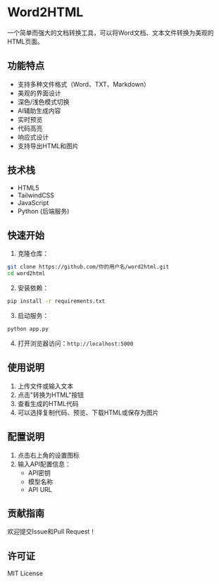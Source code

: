 # Word2HTML

一个简单而强大的文档转换工具，可以将Word文档、文本文件转换为美观的HTML页面。

## 功能特点

- 支持多种文件格式（Word、TXT、Markdown）
- 美观的界面设计
- 深色/浅色模式切换
- AI辅助生成内容
- 实时预览
- 代码高亮
- 响应式设计
- 支持导出HTML和图片

## 技术栈

- HTML5
- TailwindCSS
- JavaScript
- Python (后端服务)

## 快速开始

1. 克隆仓库：
```bash
git clone https://github.com/你的用户名/word2html.git
cd word2html
```

2. 安装依赖：
```bash
pip install -r requirements.txt
```

3. 启动服务：
```bash
python app.py
```

4. 打开浏览器访问：`http://localhost:5000`

## 使用说明

1. 上传文件或输入文本
2. 点击"转换为HTML"按钮
3. 查看生成的HTML代码
4. 可以选择复制代码、预览、下载HTML或保存为图片

## 配置说明

1. 点击右上角的设置图标
2. 输入API配置信息：
   - API密钥
   - 模型名称
   - API URL

## 贡献指南

欢迎提交Issue和Pull Request！

## 许可证

MIT License 
